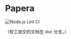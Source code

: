 # Papera

![Node.js Lint CI](https://github.com/MS-ASE-2020/team-ai-research/workflows/Node.js%20Lint%20CI/badge.svg)

（软工提交的文档在 doc 分支。）
